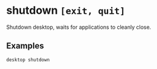 # shutdown `[exit, quit]`

Shutdown desktop, waits for applications to cleanly close.

## Examples

<code-group>
<code-block title="Shutdown">

```bash
desktop shutdown
```

</code-block>
</code-group>
